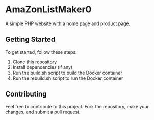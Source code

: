 # AmaZonListMaker0

A simple PHP website with a home page and product page.

## Getting Started

To get started, follow these steps:

1. Clone this repository
2. Install dependencies (if any)
3. Run the build.sh script to build the Docker container
4. Run the rebuild.sh script to run the Docker container

## Contributing

Feel free to contribute to this project. Fork the repository, make your changes, and submit a pull request.
